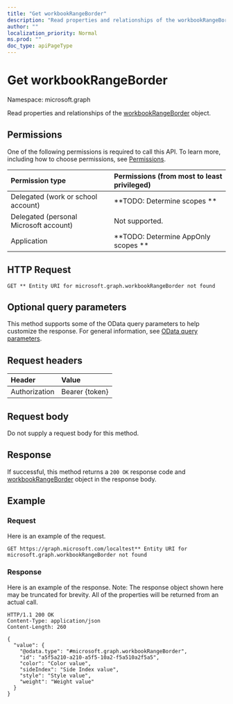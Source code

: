 ```yaml
---
title: "Get workbookRangeBorder"
description: "Read properties and relationships of the workbookRangeBorder object."
author: ""
localization_priority: Normal
ms.prod: ""
doc_type: apiPageType
---
```


# Get workbookRangeBorder

Namespace: microsoft.graph

Read properties and relationships of the [workbookRangeBorder](../resources/workbookrangeborder.md) object.

## Permissions
One of the following permissions is required to call this API. To learn more, including how to choose permissions, see [Permissions](/concepts/permissions-reference.md).

|Permission type|Permissions (from most to least privileged)|
|:---|:---|
|Delegated (work or school account)|**TODO: Determine scopes **|
|Delegated (personal Microsoft account)|Not supported.|
|Application|**TODO: Determine AppOnly scopes **|

## HTTP Request
<!-- {
  "blockType": "ignored"
}
-->
``` http
GET ** Entity URI for microsoft.graph.workbookRangeBorder not found
```

## Optional query parameters
This method supports some of the OData query parameters to help customize the response. For general information, see [OData query parameters](/graph/query-parameters).

## Request headers
|Header|Value|
|:---|:---|
|Authorization|Bearer {token}|

## Request body
Do not supply a request body for this method.

## Response
If successful, this method returns a `200 OK` response code and [workbookRangeBorder](../resources/workbookrangeborder.md) object in the response body.

## Example

### Request
Here is an example of the request.
<!-- {
  "blockType": "request",
  "name": "get_workbookrangeborder"
}
-->
``` http
GET https://graph.microsoft.com/localtest** Entity URI for microsoft.graph.workbookRangeBorder not found
```

### Response
Here is an example of the response. Note: The response object shown here may be truncated for brevity. All of the properties will be returned from an actual call.
<!-- {
  "blockType": "response",
  "truncated": true,
  "@odata.type": "microsoft.graph.workbookRangeBorder"
}
-->
``` http
HTTP/1.1 200 OK
Content-Type: application/json
Content-Length: 260

{
  "value": {
    "@odata.type": "#microsoft.graph.workbookRangeBorder",
    "id": "a5f5a210-a210-a5f5-10a2-f5a510a2f5a5",
    "color": "Color value",
    "sideIndex": "Side Index value",
    "style": "Style value",
    "weight": "Weight value"
  }
}
```

